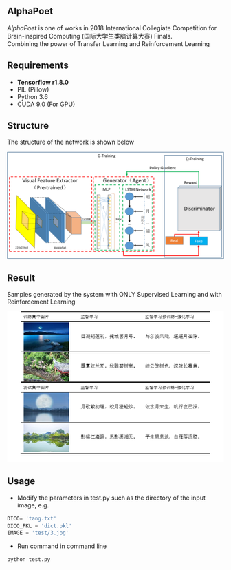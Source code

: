 ## AlphaPoet
*AlphaPoet* is one of works in 2018 International Collegiate Competition for Brain-inspired Computing (国际大学生类脑计算大赛) Finals.    
Combining the power of Transfer Learning and Reinforcement Learning

## Requirements
* **Tensorflow r1.8.0**
* PIL (Pillow)
* Python 3.6
* CUDA 9.0 (For GPU)

## Structure
The structure of the network is shown below 

![structure](https://github.com/GeneZC/AlphaPoet/raw/master/img/structure.png)

## Result
Samples generated by the system with ONLY Supervised Learning and with Reinforcement Learning 

![result](https://github.com/GeneZC/AlphaPoet/raw/master/img/result.png)

## Usage
- Modify the parameters in test.py such as the directory of the input image, e.g.
```python
DICO= 'tang.txt'
DICO_PKL = 'dict.pkl'
IMAGE = 'test/3.jpg'
```
- Run command in command line
```bash
python test.py
```
